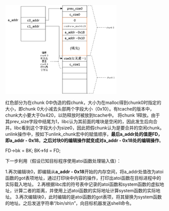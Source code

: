 <img alt="after_malloc" src="./built_chunk.jpg" width="70%" height="70%">

红色部分为在chunk 0中伪造的假chunk，大小为在malloc得到chunk0时指定的大小，即chunk 0大小减去头部两个字段大小（0x10）。有tcache的版本中，chunk大小要大于0x420，以防释放时被放到tcache中。
将chunk 1释放。由于其prev_size字段中结尾为1，libc认为其前面的堆块是空闲的，因此发生后向合并。libc看到这个字段大小为size0，因此把假chunk认为是要合并的空闲chunk。
unlink操作中，按如下unlink_chunk宏中的赋值顺序，**最后a_addr处的值是FD，即a_addr - 0x18**。**之后对块0的编辑操作就变成对a_addr - 0x18处的编辑操作**。

FD->bk = BK; BK->fd = FD;

下一步利用（假设已知目标程序使用atoi函数处理输入值）：

1.再次编辑块0，即编辑从**a_addr - 0x18**开始的内存空间，将a_addr处值改为atoi函数的got表项地址，通过打印块中内容的操作，打印出atoi函数在目标进程中的实际载入地址。
2.再根据libc库的符号表中记录的atoi函数和system函数的虚拟地址，计算二者的距离，并使用上述atoi函数的实际地址计算system函数的实际地址。
3.再次编辑块0，此时编辑的是atoi函数的got表项，将其替换为system函数的地址。之后发送字符串“/bin/sh\n”，向目标机器发送shell命令。
